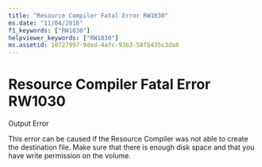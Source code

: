 ```yaml
---
title: "Resource Compiler Fatal Error RW1030"
ms.date: "11/04/2016"
f1_keywords: ["RW1030"]
helpviewer_keywords: ["RW1030"]
ms.assetid: 10727997-9ded-4afc-93b3-58fb435c3da8
---
```

# Resource Compiler Fatal Error RW1030

Output Error

This error can be caused if the Resource Compiler was not able to create the destination file. Make sure that there is enough disk space and that you have write permission on the volume.
